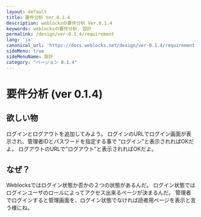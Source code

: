 ```yaml
---
layout: default
title: 要件分析 Ver.0.1.4
description: weblocksの要件分析 Ver.0.1.4
keywords: weblocksの要件分析, 設計
permalink: /design/ver-0.1.4/requirement
lang: 'ja'
canonical_url: 'https://docs.weblocks.net/design/ver-0.1.4/requirement'
sideMenu: true
sideMenuName: 設計
category: "バージョン 0.1.4"
---
```

<div class="container-fluid">
  <div class="row">
    <div class="col">
      <h1>要件分析 (ver 0.1.4)</h1>
    </div>
  </div>
  <div class="row">
    <div class="col-12">
      <h2>欲しい物</h2>
      <p>
        ログインとログアウトを追加してみよう。
        ログインのURLでログイン画面が表示され、管理者IDとパスワードを指定する事で
        ”ログイン”と表示されればOKだよ。
        ログアウトのURLで”ログアウト”と表示されればOKだよ。
      </p>
      <h2>なぜ？</h2>
      <p>
        Weblocksではログイン状態か否かの２つの状態があるんだ。
        ログイン状態ではログインユーザのロールによってアクセス出来るページが決まるんだ。
        管理者でログインすると管理画面を、ログイン状態でなければ読者用ページを表示と言う様にね。
      </p>
    </div>
  </div>
</div>
